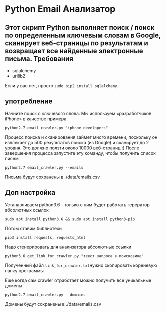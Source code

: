 Python Email Анализатор
====================

Этот скрипт Python выполняет поиск / поиск по определенным ключевым словам в Google, сканирует веб-страницы по результатам и возвращает все найденные электронные письма.
Требования
------------

- sqlalchemy
- urllib2

Если у вас нет, просто `sudo pip2 install sqlalchemy`. 


употребление
-------

Начните поиск с ключевого слова. Мы используем «разработчиков iPhone» в качестве примера.
	
	python2.7 email_crawler.py "iphone developers"

Процесс поиска и сканирования займет много времени, поскольку он извлекает до 500 результатов поиска (из Google) и сканирует до 2 уровня. Это должно ползти около 10000 веб-страниц :)
После завершения процесса запустите эту команду, чтобы получить список писем
	
	python2.7 email_crawler.py --emails

Письма будут сохранены в ./data/emails.csv

Доп настройка
-------
Устанавливаем python3.6 - только с ним будет работать герератор абсолютных ссылок
	
	sudo apt install python3.6 && sudo apt install python3-pip
Потом ставим библиотеки
	
	pip3 install requests, requests_html
Надо сгенерировать для анализатора абсолютные ссылки
	
	python3.6 get_link_for_crawler.py "текст запроса в поисковике"
Полученный файл `link_for_crawler.txt`нужно скопировать кореневую папку программы

Ещё когда сам crawler отработает можно получить все уникальные домены
	
	python2.7 email_crawler.py --domains

Домены будут сохранены в ./data/emails.csv
